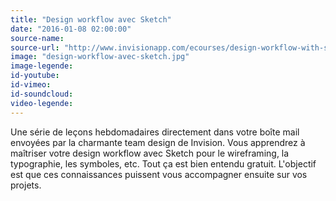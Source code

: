 ```yaml
---
title: "Design workflow avec Sketch"
date: "2016-01-08 02:00:00"
source-name:
source-url: "http://www.invisionapp.com/ecourses/design-workflow-with-sketch?ref=magazineduwebdesign"
image: "design-workflow-avec-sketch.jpg"
image-legende:
id-youtube:
id-vimeo:
id-soundcloud:
video-legende:
---
```

Une série de leçons hebdomadaires directement dans votre boîte mail envoyées par la charmante team design de Invision. Vous apprendrez à maîtriser votre design workflow avec Sketch pour le wireframing, la typographie, les symboles, etc. Tout ça est bien entendu gratuit. L'objectif est que ces connaissances puissent vous accompagner ensuite sur vos projets.
